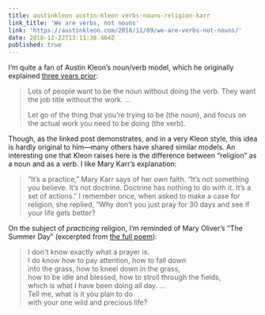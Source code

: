 ```yaml
---
title: austinkleon austin-kleon verbs-nouns-religion-karr
link_title: 'We are verbs, not nouns'
link: 'https://austinkleon.com/2018/11/09/we-are-verbs-not-nouns/'
date: 2018-12-22T13:11:38.464Z
published: true
---
```

I’m quite a fan of Austin Kleon’s noun/verb model, which he originally explained [three years prior](https://austinkleon.com/2015/07/22/the-noun-and-the-verb/):

> Lots of people want to be the noun without doing the verb. They want the job title without the work. …
>
> Let go of the thing that you’re trying to be (the noun), and focus on the actual work you need to be doing (the verb).

Though, as the linked post demonstrates, and in a very Kleon style, this idea is hardly original to him—many others have shared similar models. An interesting one that Kleon raises here is the difference between “religion” as a noun and as a verb. I like Mary Karr’s explanation:

> “It’s a practice,” Mary Karr says of her own faith. “It’s not something you believe. It’s not doctrine. Doctrine has nothing to do with it. It’s a set of actions.” I remember once, when asked to make a case for religion, she replied, “Why don’t you just pray for 30 days and see if your life gets better?

On the subject of _practicing_ religion, I’m reminded of Mary Oliver’s “The Summer Day” (excerpted from [the full poem](https://www.loc.gov/poetry/180/133.html)):

> I don't know exactly what a prayer is.  
> I do know how to pay attention, how to fall down  
> into the grass, how to kneel down in the grass,  
> how to be idle and blessed, how to stroll through the fields,  
> which is what I have been doing all day. …  
> Tell me, what is it you plan to do  
> with your one wild and precious life?
